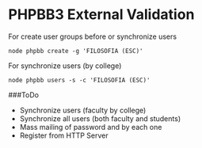 # PHPBB3 External Validation

For create user groups before or synchronize users
  
    node phpbb create -g 'FILOSOFIA (ESC)'

For synchronize users (by college)

    node phpbb users -s -c 'FILOSOFIA (ESC)'

###ToDo

* Synchronize users (faculty by college)
* Synchronize all users (both faculty and students)
* Mass mailing of password and by each one
* Register from HTTP Server